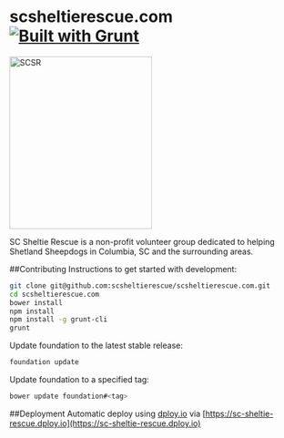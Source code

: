 # scsheltierescue.com [![Built with Grunt](https://cdn.gruntjs.com/builtwith.png)](http://gruntjs.com/)

<img src="https://raw.github.com/alexdiliberto/scsheltierescue.com/master/img/SCSR-Logo-New-Transparent_500x606.png" alt="SCSR" title="SCSR" width="250" height="303">

SC Sheltie Rescue is a non-profit volunteer group dedicated to helping Shetland Sheepdogs in Columbia, SC and the surrounding areas.

##Contributing
Instructions to get started with development:
```sh
git clone git@github.com:scsheltierescue/scsheltierescue.com.git
cd scsheltierescue.com
bower install
npm install
npm install -g grunt-cli
grunt
```

Update foundation to the latest stable release:
```sh
foundation update
```

Update foundation to a specified tag:
```sh
bower update foundation#<tag>
```

##Deployment
Automatic deploy using [dploy.io](dploy.io) via [https://sc-sheltie-rescue.dploy.io](https://sc-sheltie-rescue.dploy.io)
